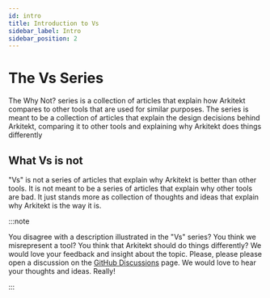 ```yaml
---
id: intro
title: Introduction to Vs
sidebar_label: Intro
sidebar_position: 2
---
```


# The Vs Series

The Why Not? series is a collection of articles that explain how Arkitekt compares to other tools that are used for similar purposes. The series is meant to be a collection of articles that explain the design decisions behind Arkitekt, comparing it to other tools and explaining why Arkitekt does things differently

## What Vs is not

"Vs" is not a series of articles that explain why Arkitekt is better than other tools. It is not meant to be a series of articles that explain why other tools are bad. It just stands more as collection of thoughts and ideas that explain why Arkitekt is the way it is.

:::note

You disagree with a description illustrated in the "Vs" series? You think we misrepresent a tool? You think that Arkitekt should do things differently? We would love your feedback and insight about the topic. Please, please please open a discussion on the [GitHub Discussions](https://github.com/orgs/arkitektio/discussions) page. We would love to hear your thoughts and ideas. Really!

:::
